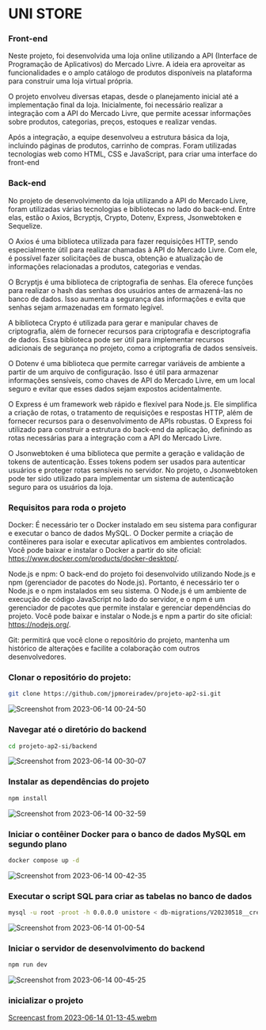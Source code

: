 # UNI STORE

### Front-end

Neste projeto, foi desenvolvida uma loja online utilizando a API (Interface de Programação de Aplicativos) do Mercado Livre. A ideia era aproveitar as funcionalidades e o amplo catálogo de produtos disponíveis na plataforma para construir uma loja virtual própria.

O projeto envolveu diversas etapas, desde o planejamento inicial até a implementação final da loja. Inicialmente, foi necessário realizar a integração com a API do Mercado Livre, que permite acessar informações sobre produtos, categorias, preços, estoques e realizar vendas.

Após a integração, a equipe desenvolveu a estrutura básica da loja, incluindo páginas de produtos, carrinho de compras. Foram utilizadas tecnologias web como HTML, CSS e JavaScript, para criar uma interface do front-end

### Back-end

No projeto de desenvolvimento da loja utilizando a API do Mercado Livre, foram utilizadas várias tecnologias e bibliotecas no lado do back-end. Entre elas, estão o Axios, Bcryptjs, Crypto, Dotenv, Express, Jsonwebtoken e Sequelize.

O Axios é uma biblioteca utilizada para fazer requisições HTTP, sendo especialmente útil para realizar chamadas à API do Mercado Livre. Com ele, é possível fazer solicitações de busca, obtenção e atualização de informações relacionadas a produtos, categorias e vendas.

O Bcryptjs é uma biblioteca de criptografia de senhas. Ela oferece funções para realizar o hash das senhas dos usuários antes de armazená-las no banco de dados. Isso aumenta a segurança das informações e evita que senhas sejam armazenadas em formato legível.

A biblioteca Crypto é utilizada para gerar e manipular chaves de criptografia, além de fornecer recursos para criptografia e descriptografia de dados. Essa biblioteca pode ser útil para implementar recursos adicionais de segurança no projeto, como a criptografia de dados sensíveis.

O Dotenv é uma biblioteca que permite carregar variáveis de ambiente a partir de um arquivo de configuração. Isso é útil para armazenar informações sensíveis, como chaves de API do Mercado Livre, em um local seguro e evitar que esses dados sejam expostos acidentalmente.

O Express é um framework web rápido e flexível para Node.js. Ele simplifica a criação de rotas, o tratamento de requisições e respostas HTTP, além de fornecer recursos para o desenvolvimento de APIs robustas. O Express foi utilizado para construir a estrutura do back-end da aplicação, definindo as rotas necessárias para a integração com a API do Mercado Livre.

O Jsonwebtoken é uma biblioteca que permite a geração e validação de tokens de autenticação. Esses tokens podem ser usados para autenticar usuários e proteger rotas sensíveis no servidor. No projeto, o Jsonwebtoken pode ter sido utilizado para implementar um sistema de autenticação seguro para os usuários da loja.

### Requisitos para roda o projeto

Docker: É necessário ter o Docker instalado em seu sistema para configurar e executar o banco de dados MySQL. O Docker permite a criação de contêineres para isolar e executar aplicativos em ambientes controlados. Você pode baixar e instalar o Docker a partir do site oficial: https://www.docker.com/products/docker-desktop/.

Node.js e npm: O back-end do projeto foi desenvolvido utilizando Node.js e npm (gerenciador de pacotes do Node.js). Portanto, é necessário ter o Node.js e o npm instalados em seu sistema. O Node.js é um ambiente de execução de código JavaScript no lado do servidor, e o npm é um gerenciador de pacotes que permite instalar e gerenciar dependências do projeto. Você pode baixar e instalar o Node.js e npm a partir do site oficial: https://nodejs.org/.

Git: permitirá que você clone o repositório do projeto, mantenha um histórico de alterações e facilite a colaboração com outros desenvolvedores.

### Clonar o repositório do projeto:
~~~bash
git clone https://github.com/jpmoreiradev/projeto-ap2-si.git
~~~

![Screenshot from 2023-06-14 00-24-50](https://github.com/jpmoreiradev/projeto-ap2-si/assets/78699072/9e2ab50d-a696-4d17-a2bd-de7263d8e4e2)

### Navegar até o diretório do backend
~~~bash
cd projeto-ap2-si/backend
~~~

![Screenshot from 2023-06-14 00-30-07](https://github.com/jpmoreiradev/projeto-ap2-si/assets/78699072/1b22bce4-ec6c-40aa-afe0-c81e6998a713)

### Instalar as dependências do projeto
~~~bash
npm install
~~~
![Screenshot from 2023-06-14 00-32-59](https://github.com/jpmoreiradev/projeto-ap2-si/assets/78699072/ed0924c7-4264-4ca7-9227-b0c933845474)

### Iniciar o contêiner Docker para o banco de dados MySQL em segundo plano
~~~bash
docker compose up -d
~~~

![Screenshot from 2023-06-14 00-42-35](https://github.com/jpmoreiradev/projeto-ap2-si/assets/78699072/b5167ce2-6ee0-4fa5-a409-959716f6d573)

### Executar o script SQL para criar as tabelas no banco de dados
~~~bash
mysql -u root -proot -h 0.0.0.0 unistore < db-migrations/V20230518__create_tables.sql 
~~~
![Screenshot from 2023-06-14 01-00-54](https://github.com/jpmoreiradev/projeto-ap2-si/assets/78699072/66c6e8a6-c68b-4044-a8f7-b45574a16cf1)

### Iniciar o servidor de desenvolvimento do backend
~~~bash
npm run dev
~~~

![Screenshot from 2023-06-14 00-45-25](https://github.com/jpmoreiradev/projeto-ap2-si/assets/78699072/63ce3b14-6b9e-4ffa-9df1-1deff05b4337)

### inicializar o projeto

[Screencast from 2023-06-14 01-13-45.webm](https://github.com/jpmoreiradev/projeto-ap2-si/assets/78699072/74ff54ec-6561-4fa4-8328-04c61c1c17f5)


